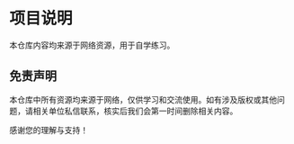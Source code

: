 # 项目说明

本仓库内容均来源于网络资源，用于自学练习。

## 免责声明

本仓库中所有资源均来源于网络，仅供学习和交流使用。如有涉及版权或其他问题，请相关单位私信联系，核实后我们会第一时间删除相关内容。

感谢您的理解与支持！

